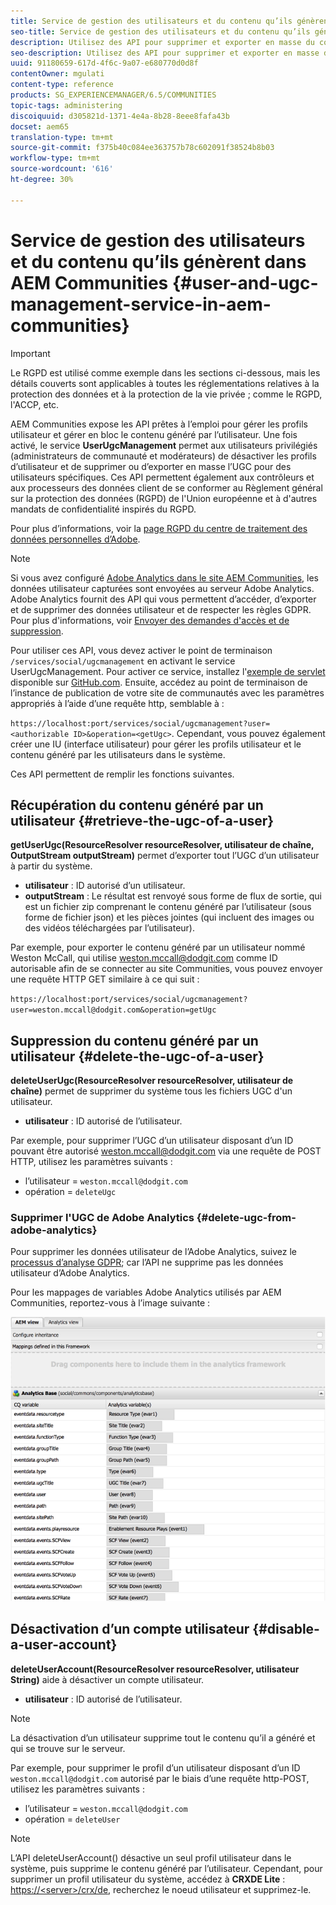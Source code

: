 ```yaml
---
title: Service de gestion des utilisateurs et du contenu qu’ils génèrent dans AEM Communities
seo-title: Service de gestion des utilisateurs et du contenu qu’ils génèrent dans AEM Communities
description: Utilisez des API pour supprimer et exporter en masse du contenu généré par les utilisateurs et désactiver des comptes utilisateur.
seo-description: Utilisez des API pour supprimer et exporter en masse du contenu généré par les utilisateurs et désactiver des comptes utilisateur.
uuid: 91180659-617d-4f6c-9a07-e680770d0d8f
contentOwner: mgulati
content-type: reference
products: SG_EXPERIENCEMANAGER/6.5/COMMUNITIES
topic-tags: administering
discoiquuid: d305821d-1371-4e4a-8b28-8eee8fafa43b
docset: aem65
translation-type: tm+mt
source-git-commit: f375b40c084ee363757b78c602091f38524b8b03
workflow-type: tm+mt
source-wordcount: '616'
ht-degree: 30%

---
```



# Service de gestion des utilisateurs et du contenu qu’ils génèrent dans AEM Communities {#user-and-ugc-management-service-in-aem-communities}

>[!IMPORTANT]
>
>Le RGPD est utilisé comme exemple dans les sections ci-dessous, mais les détails couverts sont applicables à toutes les réglementations relatives à la protection des données et à la protection de la vie privée ; comme le RGPD, l&#39;ACCP, etc.

AEM Communities expose les API prêtes à l’emploi pour gérer les profils utilisateur et gérer en bloc le contenu généré par l’utilisateur. Une fois activé, le service **UserUgcManagement** permet aux utilisateurs privilégiés (administrateurs de communauté et modérateurs) de désactiver les profils d’utilisateur et de supprimer ou d’exporter en masse l’UGC pour des utilisateurs spécifiques. Ces API permettent également aux contrôleurs et aux processeurs des données client de se conformer au Règlement général sur la protection des données (RGPD) de l&#39;Union européenne et à d&#39;autres mandats de confidentialité inspirés du RGPD.

Pour plus d’informations, voir la [page RGPD du centre de traitement des données personnelles d’Adobe](https://www.adobe.com/fr/privacy/general-data-protection-regulation.html).

>[!NOTE]
>
>Si vous avez configuré [Adobe Analytics dans le site AEM Communities](/help/communities/analytics.md), les données utilisateur capturées sont envoyées au serveur Adobe Analytics. Adobe Analytics fournit des API qui vous permettent d’accéder, d’exporter et de supprimer des données utilisateur et de respecter les règles GDPR. Pour plus d&#39;informations, voir [Envoyer des demandes d&#39;accès et de suppression](https://docs.adobe.com/content/help/en/analytics/admin/data-governance/gdpr-submit-access-delete.html).

Pour utiliser ces API, vous devez activer le point de terminaison `/services/social/ugcmanagement` en activant le service UserUgcManagement. Pour activer ce service, installez l&#39;[exemple de servlet](https://github.com/Adobe-Marketing-Cloud/aem-communities-ugc-migration/tree/main/bundles/communities-ugc-management-servlet) disponible sur [GitHub.com](https://github.com/Adobe-Marketing-Cloud/aem-communities-ugc-migration/tree/main/bundles/communities-ugc-management-servlet). Ensuite, accédez au point de terminaison de l’instance de publication de votre site de communautés avec les paramètres appropriés à l’aide d’une requête http, semblable à :

`https://localhost:port/services/social/ugcmanagement?user=<authorizable ID>&operation=<getUgc>`. Cependant, vous pouvez également créer une IU (interface utilisateur) pour gérer les profils utilisateur et le contenu généré par les utilisateurs dans le système.

Ces API permettent de remplir les fonctions suivantes.

## Récupération du contenu généré par un utilisateur  {#retrieve-the-ugc-of-a-user}

**getUserUgc(ResourceResolver resourceResolver, utilisateur de chaîne, OutputStream outputStream)** permet d’exporter tout l’UGC d’un utilisateur à partir du système.

* **utilisateur** : ID autorisé d’un utilisateur.
* **outputStream** : Le résultat est renvoyé sous forme de flux de sortie, qui est un fichier zip comprenant le contenu généré par l’utilisateur (sous forme de fichier json) et les pièces jointes (qui incluent des images ou des vidéos téléchargées par l’utilisateur).

Par exemple, pour exporter le contenu généré par un utilisateur nommé Weston McCall, qui utilise weston.mccall@dodgit.com comme ID autorisable afin de se connecter au site Communities, vous pouvez envoyer une requête HTTP GET similaire à ce qui suit :

`https://localhost:port/services/social/ugcmanagement?user=weston.mccall@dodgit.com&operation=getUgc`

## Suppression du contenu généré par un utilisateur {#delete-the-ugc-of-a-user}

**deleteUserUgc(ResourceResolver resourceResolver, utilisateur de chaîne)** permet de supprimer du système tous les fichiers UGC d&#39;un utilisateur.

* **utilisateur** : ID autorisé de l’utilisateur.

Par exemple, pour supprimer l’UGC d’un utilisateur disposant d’un ID pouvant être autorisé weston.mccall@dodgit.com via une requête de POST HTTP, utilisez les paramètres suivants :

* l’utilisateur = `weston.mccall@dodgit.com`
* opération = `deleteUgc`

### Supprimer l&#39;UGC de Adobe Analytics {#delete-ugc-from-adobe-analytics}

Pour supprimer les données utilisateur de l’Adobe Analytics, suivez le [processus d’analyse GDPR](https://docs.adobe.com/content/help/en/analytics/admin/data-governance/an-gdpr-workflow.html); car l’API ne supprime pas les données utilisateur d’Adobe Analytics.

Pour les mappages de variables Adobe Analytics utilisés par AEM Communities, reportez-vous à l’image suivante :

![Mappage des variables de communautés AEM pour Adobe Analytics](assets/analytics-communities-mapping.png)

## Désactivation d’un compte utilisateur {#disable-a-user-account}

**deleteUserAccount(ResourceResolver resourceResolver, utilisateur String)** aide à désactiver un compte utilisateur.

* **utilisateur** : ID autorisé de l’utilisateur.

>[!NOTE]
>
>La désactivation d’un utilisateur supprime tout le contenu qu’il a généré et qui se trouve sur le serveur.

Par exemple, pour supprimer le profil d’un utilisateur disposant d’un ID `weston.mccall@dodgit.com` autorisé par le biais d’une requête http-POST, utilisez les paramètres suivants :

* l’utilisateur = `weston.mccall@dodgit.com`
* opération = `deleteUser`

>[!NOTE]
>
>L’API deleteUserAccount() désactive un seul profil utilisateur dans le système, puis supprime le contenu généré par l’utilisateur. Cependant, pour supprimer un profil utilisateur du système, accédez à **CRXDE Lite** : [https://&lt;server>/crx/de](https://localhost:4502/crx/de), recherchez le noeud utilisateur et supprimez-le.
